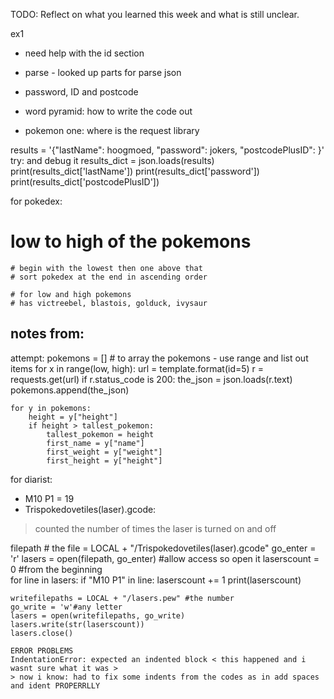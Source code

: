 TODO: Reflect on what you learned this week and what is still unclear.

ex1
- need help with the id section 
- parse - looked up parts for parse json 
- password, ID and postcode 

- word pyramid: how to write the code out 
- pokemon one: where is the request library 

results = '{"lastName": hoogmoed, "password": jokers, "postcodePlusID": }'
    try: and debug it
    results_dict = json.loads(results)
    print(results_dict['lastName'])
    print(results_dict['password'])
    print(results_dict['postcodePlusID'])

for pokedex:
# low to high of the pokemons 
    # begin with the lowest then one above that 
    # sort pokedex at the end in ascending order

    # for low and high pokemons 
    # has victreebel, blastois, golduck, ivysaur 

notes from: 
-

attempt:
pokemons = [] # to array the pokemons - use range and list out items 
    for x in range(low, high):
    url = template.format(id=5)
    r = requests.get(url)
    if r.status_code is 200:
        the_json = json.loads(r.text)
        pokemons.append(the_json)
    
    for y in pokemons:
        height = y["height"]
        if height > tallest_pokemon:
            tallest_pokemon = height 
            first_name = y["name"]
            first_weight = y["weight"]
            first_height = y["height"]

for diarist: 
- M10 P1 = 19
- Trispokedovetiles(laser).gcode:
> counted the number of times the laser is turned on and off 

filepath # the file = LOCAL + "/Trispokedovetiles(laser).gcode"
    go_enter = 'r'
    lasers = open(filepath, go_enter) #allow access so open it 
    laserscount = 0 #from the beginning  
    for line in lasers:
        if "M10 P1" in line:
            laserscount += 1
    print(laserscount)

    writefilepaths = LOCAL + "/lasers.pew" #the number
    go_write = 'w'#any letter 
    lasers = open(writefilepaths, go_write)
    lasers.write(str(laserscount))
    lasers.close()

    ERROR PROBLEMS 
    IndentationError: expected an indented block < this happened and i wasnt sure what it was >
    > now i know: had to fix some indents from the codes as in add spaces and ident PROPERRLLY 
